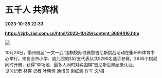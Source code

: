 # 五千人 共弈棋

**2023-10-28 22:33**

**https://zjrb.zjol.com.cn/html/2023-10/29/content_3694416.htm**

![](https://zjrb.zjol.com.cn/images/2023-10/29/zjrb2023102900007v01b002.jpg)

  
10月28日，衢州首届“一文一武”围棋校际联赛暨吉尼斯挑战活动在衢州市体育中心举行。来自全市小学、幼儿园的352支代表队共5290名选手参赛，2645个棋局同时开赛，获得“单场地、最多人同时对弈围棋”吉尼斯世界纪录认证。  
见习记者 林霄 记者 叶晓倩 通讯员 谢红建 许军 文/摄